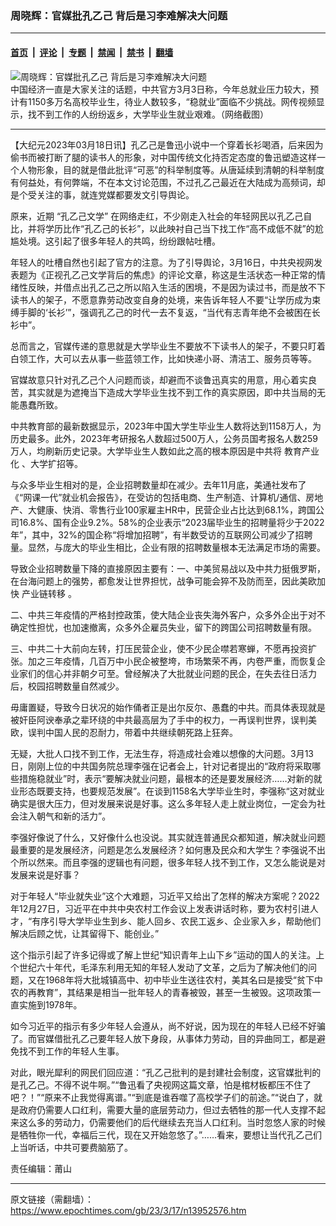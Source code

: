 ### 周晓辉：官媒批孔乙己 背后是习李难解决大问题

---

#### [首页](../../../..?n13952576) &nbsp;|&nbsp; [评论](../../../../../epoch-comment?n13952576) &nbsp;|&nbsp; [专题](../../../../../epoch-special?n13952576) &nbsp;|&nbsp; [禁闻](../../../../../epoch-news?n13952576) &nbsp;|&nbsp; [禁书](../../../../../books?n13952576) &nbsp;|&nbsp; [翻墙](https://github.com/gfw-breaker/nogfw/blob/master/README.md?n13952576)


<div><img alt="周晓辉：官媒批孔乙己 背后是习李难解决大问题" class="attachment-djy_600_400 size-djy_600_400 wp-post-image" src="https://i.epochtimes.com/assets/uploads/2023/03/id13942549-Collage-Maker-03-Mar-2023-06-22-PM-4873.jpg"/>
<div class="caption">
 中国经济一直是大家关注的话题，中共官方3月3日称，今年总就业压力较大，预计有1150多万名高校毕业生，待业人数较多，“稳就业”面临不少挑战。网传视频显示，找不到工作的人纷纷返乡，大学毕业生就业艰难。（网络截图）
</div></div><hr/><div class="post_content" id="artbody" itemprop="articleBody">
 <!-- article content begin -->
 <p>
  【大纪元2023年03月18日讯】孔乙己是鲁迅小说中一个穿着长衫喝酒，后来因为偷书而被打断了腿的读书人的形象，对中国传统文化持否定态度的鲁迅塑造这样一个人物形象，目的就是借此批评“可恶”的科举制度等。从唐延续到清朝的科举制度有何益处，有何弊端，不在本文讨论范围，不过孔乙己最近在大陆成为高频词，却是个受关注的事，就连党媒都要发文引导舆论。
 </p>
 <p>
  原来，近期
  <ok href="https://www.epochtimes.com/gb/tag/%E2%80%9C%E5%AD%94%E4%B9%99%E5%B7%B1%E6%96%87%E5%AD%A6%E2%80%9D.html">
   “孔乙己文学”
  </ok>
  在网络走红，不少刚走入社会的年轻网民以孔乙己自比，并将学历比作“孔乙己的长衫”，以此映衬自己当下找工作“高不成低不就”的尬尴处境。这引起了很多年轻人的共鸣，纷纷跟帖吐槽。
 </p>
 <p>
  年轻人的吐槽自然也引起了官方的注意。为了引导舆论，3月16日，中共央视网发表题为《正视孔乙己文学背后的焦虑》的评论文章，称这是生活状态一种正常的情绪性反映，并借点出孔乙己之所以陷入生活的困境，不是因为读过书，而是放不下读书人的架子，不愿意靠劳动改变自身的处境，来告诉年轻人不要“让学历成为束缚手脚的‘长衫’”，强调孔乙己的时代一去不复返，“当代有志青年绝不会被困在长衫中”。
 </p>
 <p>
  总而言之，官媒传递的意思就是大学毕业生不要放不下读书人的架子，不要只盯着白领工作，大可以去从事一些蓝领工作，比如快递小哥、清洁工、服务员等等。
 </p>
 <p>
  官媒故意只针对孔乙己个人问题而谈，却避而不谈鲁迅真实的用意，用心着实良苦，其实就是为遮掩当下造成大学毕业生找不到工作的真实原因，即中共当局的无能愚蠢所致。
 </p>
 <p>
  中共教育部的最新数据显示，2023年中国大学生毕业生人数将达到1158万人，为历史最多。此外，2023年考研报名人数超过500万人，公务员国考报名人数259万人，均刷新历史记录。大学毕业生人数如此之高的根本原因是中共将
  <ok href="https://www.epochtimes.com/gb/tag/%E6%95%99%E8%82%B2%E4%BA%A7%E4%B8%9A%E5%8C%96.html">
   教育产业化
  </ok>
  、大学扩招等。
 </p>
 <p>
  与众多毕业生相对的是，企业招聘数量却在减少。去年11月底，美通社发布了《“网课一代”就业机会报告》，在受访的包括电商、生产制造、计算机/通信、房地产、大健康、快消、零售行业100家雇主HR中，民营企业占比达到68.1%，跨国公司16.8%、国有企业9.2%。58%的企业表示“2023届毕业生的招聘量将少于2022年”，其中，32%的国企称“将增加招聘”，有半数受访的互联网公司减少了招聘量。显然，与庞大的毕业生相比，企业有限的招聘数量根本无法满足市场的需要。
 </p>
 <p>
  导致企业招聘数量下降的直接原因主要有：一、中美贸易战以及中共力挺俄罗斯，在台海问题上的强势，都愈发让世界担忧，战争可能会猝不及防而至，因此美欧加快
  <ok href="https://www.epochtimes.com/gb/tag/%E4%BA%A7%E4%B8%9A%E9%93%BE%E8%BD%AC%E7%A7%BB.html">
   产业链转移
  </ok>
  。
 </p>
 <p>
  二、中共三年疫情的严格封控政策，使大陆企业丧失海外客户，众多外企出于对不确定性担忧，也加速撤离，众多外企雇员失业，留下的跨国公司招聘数量有限。
 </p>
 <p>
  三、中共二十大前向左转，打压民营企业，使不少民企噤若寒蝉，不愿再投资扩张。加之三年疫情，几百万中小民企被整垮，市场繁荣不再，内卷严重，而恢复企业家们的信心并非朝夕可至。曾经解决了大批就业问题的民企，在失去往日活力后，校园招聘数量自然减少。
 </p>
 <p>
  毋庸置疑，导致今日状况的始作俑者正是出尔反尔、愚蠢的中共。而具体表现就是被奸臣阿谀奉承之辈环绕的中共最高层为了手中的权力，一再误判世界，误判美欧，误判中国人民的忍耐力，带着中共继续朝死路上狂奔。
 </p>
 <p>
  无疑，大批人口找不到工作，无法生存，将造成社会难以想像的大问题。3月13日，刚刚上位的中共国务院总理李强在记者会上，针对记者提出的“政府将采取哪些措施稳就业”时，表示“要解决就业问题，最根本的还是要发展经济……对新的就业形态既要支持，也要规范发展”。在谈到1158名大学毕业生时，李强称“这对就业确实是很大压力，但对发展来说是好事。这么多年轻人走上就业岗位，一定会为社会注入朝气和新的活力”。
 </p>
 <p>
  李强好像说了什么，又好像什么也没说。其实就连普通民众都知道，解决就业问题最重要的是发展经济，问题是怎么发展经济？如何惠及民众和大学生？李强说不出个所以然来。而且李强的逻辑也有问题，很多年轻人找不到工作，又怎么能说是对发展来说是好事？
 </p>
 <p>
  对于年轻人“毕业就失业”这个大难题，习近平又给出了怎样的解决方案呢？2022年12月27日，习近平在中共中央农村工作会议上发表讲话时称，要为农村引进人才，“有序引导大学毕业生到乡、能人回乡、农民工返乡、企业家入乡，帮助他们解决后顾之忧，让其留得下、能创业。”
 </p>
 <p>
  这个指示引起了许多记得或了解上世纪“知识青年上山下乡”运动的国人的关注。上个世纪六十年代，毛泽东利用无知的年轻人发动了文革，之后为了解决他们的问题，又在1968年将大批城镇高中、初中毕业生送往农村，美其名曰是接受“贫下中农的再教育”，其结果是相当一批年轻人的青春被毁，甚至一生被毁。这项政策一直实施到1978年。
 </p>
 <p>
  如今习近平的指示有多少年轻人会遵从，尚不好说，因为现在的年轻人已经不好骗了。而官媒借批孔乙己要年轻人放下身段，从事体力劳动，目的异曲同工，都是避免找不到工作的年轻人生事。
 </p>
 <p>
  对此，眼光犀利的网民们回应道：“孔乙己批判的是封建社会制度，这官媒批判的是孔乙己。不得不说牛啊。”“鲁迅看了央视网这篇文章，怕是棺材板都压不住了吧？！”“原来不止我觉得离谱。”“到底是谁吞噬了高校学子们的前途。”“说白了，就是政府仍需要人口红利，需要大量的底层劳动力，但过去牺牲的那一代人支撑不起来这么多的劳动力，仍需要他们的后代继续去充当人口红利。当时忽悠人家的时候是牺牲你一代，幸福后三代，现在又开始忽悠了。”……看来，要想让当代孔乙己们上当听话，中共可要费脑筋了。
 </p>
 <p>
  责任编辑：莆山
 </p>
 <!-- article content end -->
 <div id="below_article_ad">
 </div>
</div>


---

原文链接（需翻墙）：https://www.epochtimes.com/gb/23/3/17/n13952576.htm